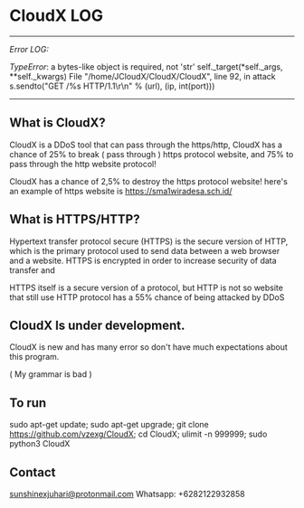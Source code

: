 # CloudX LOG
---------------------
*Error LOG:*

*TypeError*: a bytes-like object is required, not 'str'
    self._target(*self._args, **self._kwargs)
  File "/home/JCloudX/CloudX/CloudX", line 92, in attack
    s.sendto("GET /%s HTTP/1.1\r\n" % (url), (ip, int(port)))

----------------------


## What is CloudX?
CloudX is a DDoS tool that can pass through the https/http, CloudX has a chance of 25% to break ( pass through ) https protocol website, and 75% to pass through the http website protocol!

CloudX has a chance of 2,5% to destroy the https protocol website! here's an example of https website is https://sma1wiradesa.sch.id/

## What is HTTPS/HTTP?
Hypertext transfer protocol secure (HTTPS) is the secure version of HTTP, which is the primary protocol used to send data between a web browser and a website. HTTPS is encrypted in order to increase security of data transfer and 

HTTPS itself is a secure version of a protocol, but HTTP is not so website that still use HTTP protocol has a 55% chance of being attacked by DDoS

## CloudX Is under development.
CloudX is new and has many error so don't have much expectations about this program.

( My grammar is bad )

## To run
sudo apt-get update; sudo apt-get upgrade; git clone https://github.com/vzexg/CloudX; cd CloudX; ulimit -n 999999; sudo python3 CloudX

## Contact
sunshinexjuhari@protonmail.com
Whatsapp: +6282122932858
